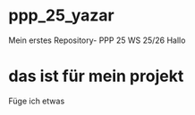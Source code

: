# ppp_25_yazar
Mein erstes Repository- PPP 25 WS 25/26
Hallo
# das ist für mein projekt
Füge ich etwas 

